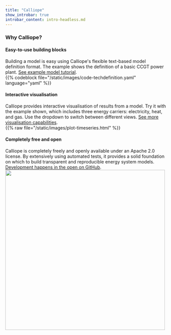 ```yaml
---
title: "Calliope"
show_introbar: true
introbar_content: intro-headless.md
---
```


### Why Calliope?

<div class="hl">
<div class="hl-row hl-row-odd">
        <div class="hl-label"><h4>Easy-to-use building blocks</h4>Building a model is easy using Calliope's flexible text-based model definition format. The example shows the definition of a basic CCGT power plant. <a href="https://calliope.readthedocs.io/en/stable/user/tutorials_01_national.html">See example model tutorial</a>.</div>
        <div class="hl-img">{{% codeblock file="/static/images/code-techdefinition.yaml" language="yaml" %}}</div>
    </div>
    <div class="hl-row hl-row-even">
        <div class="hl-label"><h4>Interactive visualisation</h4>Calliope provides interactive visualisation of results from a model. Try it with the example shown, which includes three energy carriers: electricity, heat, and gas. Use the dropdown to switch between different views. <a href="https://calliope.readthedocs.io/en/stable/user/analysing.html#visualising-results">See more visualisation capabilities</a>.</div>
        <div class="hl-img plotly-container">{{% raw file="/static/images/plot-timeseries.html" %}}</div>
    </div>
    <div class="hl-row hl-row-odd">
        <div class="hl-label"><h4>Completely free and open</h4>Calliope is completely freely and openly available under an Apache 2.0 license. By extensively using automated tests, it provides a solid foundation on which to build transparent and reproducible energy system models. <a href="https://github.com/calliope-project/calliope">Development happens in the open on GitHub</a>.</div>
        <div class="hl-img right"><img src="/images/opensource.png" width="500"></div>
    </div>
</div>
